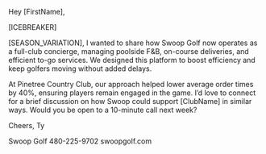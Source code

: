 Hey [FirstName],

[ICEBREAKER]

[SEASON_VARIATION], I wanted to share how Swoop Golf now operates as a full-club concierge, managing poolside F&B, on-course deliveries, and efficient to-go services. We designed this platform to boost efficiency and keep golfers moving without added delays.

At Pinetree Country Club, our approach helped lower average order times by 40%, ensuring players remain engaged in the game. I’d love to connect for a brief discussion on how Swoop could support [ClubName] in similar ways. Would you be open to a 10-minute call next week?

Cheers,
Ty

Swoop Golf
480-225-9702
swoopgolf.com